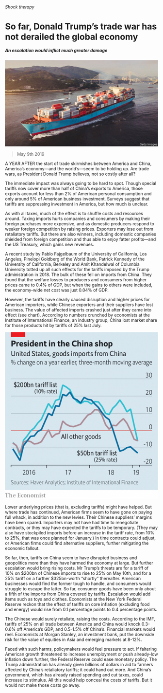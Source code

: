 ###### Shock therapy

# So far, Donald Trump’s trade war has not derailed the global economy 

##### An escalation would inflict much greater damage 

![image](images/20190511_fnp502.jpg) 

> May 9th 2019 

A  YEAR AFTER the start of trade skirmishes between America and China, America’s economy—and the world’s—seem to be holding up. Are trade wars, as President Donald Trump believes, not so costly after all? 

The immediate impact was always going to be hard to spot. Though special tariffs now cover more than half of China’s exports to America, those exports account for less than 2% of American personal consumption and only around 5% of American business investment. Surveys suggest that tariffs are suppressing investment in America, but how much is unclear. 

As with all taxes, much of the effect is to shuffle costs and resources around. Taxing imports hurts companies and consumers by making their foreign purchases more expensive, and as domestic producers respond to weaker foreign competition by raising prices. Exporters may lose out from retaliatory tariffs. But there are also winners, including domestic companies shielded from foreign competition and thus able to enjoy fatter profits—and the US Treasury, which gains new revenues. 

A recent study by Pablo Fajgelbaum of the University of California, Los Angeles, Pinelopi Goldberg of the World Bank, Patrick Kennedy of the University of California, Berkeley and Amit Khandelwal of Columbia University totted up all such effects for the tariffs imposed by the Trump administration in 2018. The bulk of these fell on imports from China. They found that the welfare losses to producers and consumers from higher prices came to 0.4% of GDP, but when the gains to others were included, the economy-wide net cost was just 0.04% of GDP. 

However, the tariffs have clearly caused disruption and higher prices for American importers, while Chinese exporters and their suppliers have lost business. The value of affected imports crashed just after they came into effect (see chart). According to numbers crunched by economists at the Institute of International Finance, an industry group, China lost market share for those products hit by tariffs of 25% last July. 

![image](images/body_5) 

Lower underlying prices (that is, excluding tariffs) might have helped. But where trade has continued, American firms seem to have gone on paying full whack, in addition to the new levies. Their Chinese suppliers’ margins have been spared. Importers may not have had time to renegotiate contracts, or they may have expected the tariffs to be temporary. (They may also have stockpiled imports before an increase in the tariff rate, from 10% to 25%, that was once planned for January.) In time contracts could adjust, or American firms could find alternative suppliers, further mitigating the economic fallout. 

So far, then, tariffs on China seem to have disrupted business and geopolitics more than they have harmed the economy at large. But further escalation would bring rising costs. Mr Trump’s threats are for a tariff of 10% on $200bn of Chinese imports to rise to 25% on May 10th, and for a 25% tariff on a further $325bn-worth “shortly” thereafter. American businesses would find the former tough to handle, and consumers would struggle to escape the latter. So far, consumer goods have been only about a fifth of the imports from China covered by tariffs. Escalation would add items such as toys and clothes. Economists at the New York Federal Reserve reckon that the effect of tariffs on core inflation (excluding food and energy) would rise from 0.1 percentage points to 0.4 percentage points. 

The Chinese would surely retaliate, raising the costs. According to the IMF, tariffs of 25% on all trade between America and China would knock 0.3-0.6% off America’s GDP, and 0.5-1.5% off China’s. Financial markets would reel. Economists at Morgan Stanley, an investment bank, put the downside risk for the value of equities in Asia and emerging markets at 8-12%. 

Faced with such harms, policymakers would feel pressure to act. If faltering American growth threatened to increase unemployment or push already-low inflation down further, the Federal Reserve could ease monetary policy. The Trump administration has already given billions of dollars in aid to farmers affected by China’s retaliatory tariffs; it could hand out more. And China’s government, which has already raised spending and cut taxes, could increase its stimulus. All this would help conceal the costs of tariffs. But it would not make those costs go away. 

